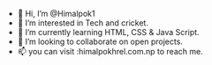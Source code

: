 - 👋 Hi, I’m @Himalpok1
- 👀 I’m interested in Tech and cricket.
- 🌱 I’m currently learning HTML, CSS & Java Script.
- 💞️ I’m looking to collaborate on open projects.
- 📫 you can visit :himalpokhrel.com.np to reach me.

<!---
Himalpok1/Himalpok1 is a ✨ special ✨ repository because its `README.md` (this file) appears on your GitHub profile.
You can click the Preview link to take a look at your changes.
--->
